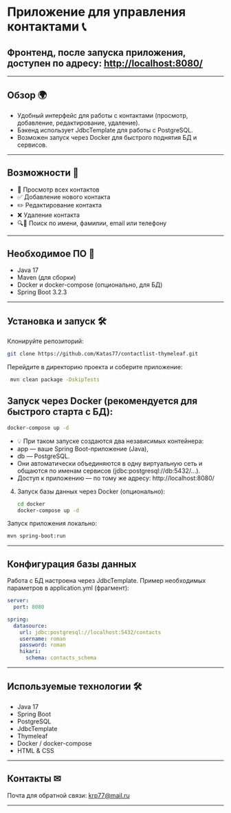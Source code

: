 # Приложение для управления контактами 📞

##  Фронтенд, после запуска приложения, доступен по адресу: [http://localhost:8080/](http://localhost:8080/)

---

## Обзор 🌍
- Удобный интерфейс для работы с контактами (просмотр, добавление, редактирование, удаление).
- Бэкенд использует JdbcTemplate для работы с PostgreSQL.
- Возможен запуск через Docker для быстрого поднятия БД и сервисов.

---

## Возможности 🚀
- 👥 Просмотр всех контактов
- ✅ Добавление нового контакта
- ✏️ Редактирование контакта
- ❌ Удаление контакта
- 🔍🔎 Поиск по имени, фамилии, email или телефону

---

## Необходимое ПО 🔧
- Java 17
- Maven (для сборки)
- Docker и docker-compose (опционально, для БД)
- Spring Boot 3.2.3

---

## Установка и запуск 🛠️

Клонируйте репозиторий:
   ```bash
   git clone https://github.com/Katas77/contactlist-thymeleaf.git
   ```
Перейдите в директорию проекта и соберите приложение:
   ```bash
    mvn clean package -DskipTests
   ```
## Запуск через Docker (рекомендуется для быстрого старта с БД):

   ```bash
docker-compose up -d
   ```
- 💡 При таком запуске создаются два независимых контейнера:
- app — ваше Spring Boot-приложение (Java),
- db — PostgreSQL.
- Они автоматически объединяются в одну виртуальную сеть и общаются по именам сервисов (jdbc:postgresql://db:5432/...).
- Доступ к приложению — по тому же адресу: http://localhost:8080/


4. Запуск базы данных через Docker (опционально):
   ```bash
   cd docker
   docker-compose up -d
   ```
Запуск приложения локально:
   ```bash
   mvn spring-boot:run
   ```

---

## Конфигурация базы данных
Работа с БД настроена через JdbcTemplate. Пример необходимых параметров в application.yml (фрагмент):

```yaml
server:
  port: 8080

spring:
  datasource:
    url: jdbc:postgresql://localhost:5432/contacts
    username: roman
    password: roman
    hikari:
      schema: contacts_schema
```

---

## Используемые технологии 🛠️
- Java 17
- Spring Boot
- PostgreSQL
- JdbcTemplate
- Thymeleaf
- Docker / docker-compose
- HTML & CSS

---


## Контакты ✉
Почта для обратной связи: [krp77@mail.ru](mailto:krp77@mail.ru)

---

